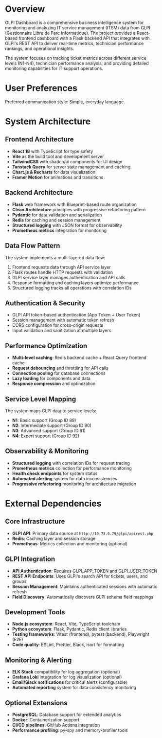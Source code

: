 # Overview

GLPI Dashboard is a comprehensive business intelligence system for monitoring and analyzing IT service management (ITSM) data from GLPI (Gestionnaire Libre de Parc Informatique). The project provides a React-based frontend dashboard with a Flask backend API that integrates with GLPI's REST API to deliver real-time metrics, technician performance rankings, and operational insights.

The system focuses on tracking ticket metrics across different service levels (N1-N4), technician performance analysis, and providing detailed monitoring capabilities for IT support operations.

# User Preferences

Preferred communication style: Simple, everyday language.

# System Architecture

## Frontend Architecture
- **React 18** with TypeScript for type safety
- **Vite** as the build tool and development server
- **TailwindCSS** with shadcn/ui components for UI design
- **Tanstack Query** for server state management and caching
- **Chart.js & Recharts** for data visualization
- **Framer Motion** for animations and transitions

## Backend Architecture
- **Flask** web framework with Blueprint-based route organization
- **Clean Architecture** principles with progressive refactoring pattern
- **Pydantic** for data validation and serialization
- **Redis** for caching and session management
- **Structured logging** with JSON format for observability
- **Prometheus metrics** integration for monitoring

## Data Flow Pattern
The system implements a multi-layered data flow:
1. Frontend requests data through API service layer
2. Flask routes handle HTTP requests with validation
3. GLPI service layer manages authentication and API calls
4. Response formatting and caching layers optimize performance
5. Structured logging tracks all operations with correlation IDs

## Authentication & Security
- GLPI API token-based authentication (App Token + User Token)
- Session management with automatic token refresh
- CORS configuration for cross-origin requests
- Input validation and sanitization at multiple layers

## Performance Optimization
- **Multi-level caching**: Redis backend cache + React Query frontend cache
- **Request debouncing** and throttling for API calls
- **Connection pooling** for database connections
- **Lazy loading** for components and data
- **Response compression** and optimization

## Service Level Mapping
The system maps GLPI data to service levels:
- **N1**: Basic support (Group ID 89)
- **N2**: Intermediate support (Group ID 90) 
- **N3**: Advanced support (Group ID 91)
- **N4**: Expert support (Group ID 92)

## Observability & Monitoring
- **Structured logging** with correlation IDs for request tracing
- **Prometheus metrics** collection for performance monitoring
- **Health check endpoints** for system status
- **Automated alerting** system for data inconsistencies
- **Progressive refactoring** monitoring for architecture migration

# External Dependencies

## Core Infrastructure
- **GLPI API**: Primary data source at `http://10.73.0.79/glpi/apirest.php`
- **Redis**: Caching layer and session storage
- **Prometheus**: Metrics collection and monitoring (optional)

## GLPI Integration
- **API Authentication**: Requires GLPI_APP_TOKEN and GLPI_USER_TOKEN
- **REST API Endpoints**: Uses GLPI's search API for tickets, users, and groups
- **Session Management**: Maintains authenticated sessions with automatic refresh
- **Field Discovery**: Automatically discovers GLPI schema field mappings

## Development Tools
- **Node.js ecosystem**: React, Vite, TypeScript toolchain
- **Python ecosystem**: Flask, Pydantic, Redis client libraries  
- **Testing frameworks**: Vitest (frontend), pytest (backend), Playwright (E2E)
- **Code quality**: ESLint, Prettier, Black, isort for formatting

## Monitoring & Alerting
- **ELK Stack** compatibility for log aggregation (optional)
- **Grafana Loki** integration for log visualization (optional)
- **Email/Slack notifications** for critical alerts (configurable)
- **Automated reporting** system for data consistency monitoring

## Optional Extensions
- **PostgreSQL**: Database support for extended analytics
- **Docker**: Containerization support
- **CI/CD pipelines**: GitHub Actions integration
- **Performance profiling**: py-spy and memory-profiler tools